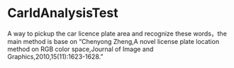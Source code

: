 CarIdAnalysisTest
=================

A way to pickup the car licence plate area and recognize these words，the main method is base on “Chenyong Zheng,A novel license plate location method on RGB color space,Journal of Image and Graphics,2010,15(11):1623-1628.”
